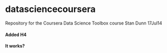 datasciencecoursera
===================

Repository for the Coursera Data Science Toolbox course
Stan Dunn
17Jul14

#### Added H4 
#### It works?